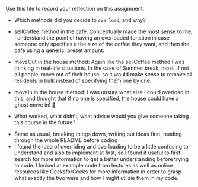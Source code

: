 Use this file to record your reflection on this assignment.

- Which methods did you decide to `overload`, and why?
* sellCoffee method in the cafe: Conceptually made the most sense to me. I understand the point of having an overloaded function in case someone only specifies a the size of the coffee they want, and then the cafe using a generic, preset amount. 

* moveOut in the house method: Again like the sellCoffee method I was thinking in real-life situations. In the case of Summer break, most, if not all people, move out of their house, so it would make sense to remove all residents in bulk instead of specifying them one by one. 
* moveIn in the house method: I was unsure what else I could overload in this, and thought that if no one is specified, the house could have a ghost move in! 👻

- What worked, what didn't, what advice would you give someone taking this course in the future?
* Same as usual, breaking things down, writing out ideas first, reading through the whole README before coding 
* I found the idea of overriding and overloading to be a little confusing to understand and also to implement at first, so I found it useful to first search for more information to get a better understanding before trying to code. I looked at example code from lectures as well as online resources like GeeksforGeeks for more information in order to grasp what exactly the two were and how I might utilzie them in my code. 
